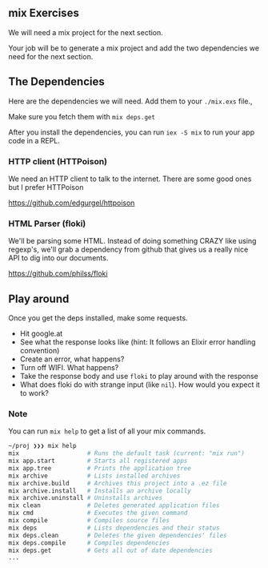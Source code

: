 ## mix Exercises

We will need a mix project for the next section.

Your job will be to generate a mix project and add the two dependencies we need for the next section.



## The Dependencies

Here are the dependencies we will need. Add them to your `./mix.exs` file.,

Make sure you fetch them with `mix deps.get`

After you install the dependencies, you can run `iex -S mix` to run your app code in a REPL.



### HTTP client (HTTPoison)

We need an HTTP client to talk to the internet.
There are some good ones but I prefer HTTPoison

https://github.com/edgurgel/httpoison



### HTML Parser (floki)

We'll be parsing some HTML. Instead of doing something CRAZY like using regexp's, we'll grab a dependency from github that gives us a really nice API to dig into our documents.

https://github.com/philss/floki



## Play around

Once you get the deps installed, make some requests.

- Hit google.at
- See what the response looks like (hint: It follows an Elixir error handling convention)
- Create an error, what happens?
- Turn off WIFI. What happens?
- Take the response body and use `floki` to play around with the response
- What does floki do with strange input (like `nil`). How would you expect it to work?



### Note

You can run `mix help` to get a list of all your mix commands.

```bash
~/proj ❯❯❯ mix help                                                                                                      
mix                   # Runs the default task (current: "mix run")
mix app.start         # Starts all registered apps
mix app.tree          # Prints the application tree
mix archive           # Lists installed archives
mix archive.build     # Archives this project into a .ez file
mix archive.install   # Installs an archive locally
mix archive.uninstall # Uninstalls archives
mix clean             # Deletes generated application files
mix cmd               # Executes the given command
mix compile           # Compiles source files
mix deps              # Lists dependencies and their status
mix deps.clean        # Deletes the given dependencies' files
mix deps.compile      # Compiles dependencies
mix deps.get          # Gets all out of date dependencies
...
```

